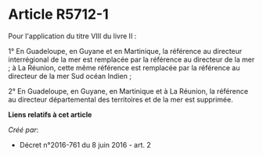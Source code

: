 # Article R5712-1

Pour l'application du titre VIII du livre II : 

1° En Guadeloupe, en Guyane et en Martinique, la référence au directeur  interrégional de la mer est remplacée par la
référence au directeur de  la mer ; à La Réunion, cette même référence est remplacée par la  référence au directeur de la mer
Sud océan Indien ; 

2° En Guadeloupe, en Guyane, en Martinique et à La Réunion, la  référence au directeur départemental des territoires et de la
mer est  supprimée.

**Liens relatifs à cet article**

_Créé par_:

  - Décret n°2016-761 du 8 juin 2016 - art. 2
